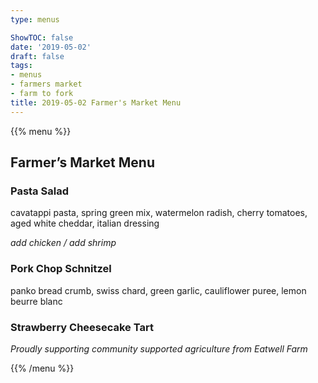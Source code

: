 ```yaml
---
type: menus

ShowTOC: false
date: '2019-05-02'
draft: false
tags:
- menus
- farmers market
- farm to fork
title: 2019-05-02 Farmer's Market Menu
---
```


{{% menu %}}

## Farmer’s Market Menu

### Pasta Salad

cavatappi pasta, spring green mix, watermelon radish,
cherry tomatoes, aged white cheddar, italian dressing

*add chicken / add shrimp*

### Pork Chop Schnitzel

panko bread crumb, swiss chard, green garlic,
cauliflower puree, lemon beurre blanc

### Strawberry Cheesecake Tart


*Proudly supporting community supported agriculture from Eatwell Farm*

{{% /menu %}}
